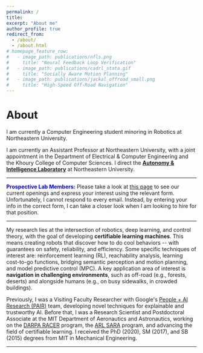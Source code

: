```yaml
---
permalink: /
title:
excerpt: "About me"
author_profile: true
redirect_from: 
  - /about/
  - /about.html
# homepage_feature_row:
#   - image_path: publications/nfls.png
#     title: "Neural Feedback Loop Verification"
#   - image_path: publications/cadrl_stata.gif
#     title: "Socially Aware Motion Planning"
#   - image_path: publications/jackal_offroad_small.png
#     title: "High-Speed Off-Road Navigation"
---
```


# About

I am currently a Computer Engineering student minoring in Robotics at Northeastern University.

I am currently an Assistant Professor at Northeastern University, with a joint appointment in the Department of Electrical & Computer Engineering and the Khoury College of Computer Sciences.
I direct the [**Autonomy & Intelligence Laboratory**](https://neu-autonomy.github.io/lab_website) at Northeastern University.

---

<span style="color:blue">**Prospective Lab Members:**</span> Please take a look at [this page](https://neu-autonomy.github.io/lab_website/joinus) to see our current openings and express your interest using the relevant form. Unfortunately, I cannot respond to every email. Instead, by entering your info in the correct form, I can take a closer look when I am looking to hire for that position.

---

My research lies at the intersection of robotics, deep learning, and control theory, with the goal of developing **certifiable learning machines**.
This means creating robots that discover how to do cool behaviors -- with guarantees on safety, reliability, and efficiency.
Some specific techniques of interest are: reinforcement learning (RL), reachability analysis, learning cost-to-go functions,  bridging semantic perception and motion planning, and model predictive control (MPC).
A key application area of interest is **navigation in challenging environments**, such as off-road (e.g., forests, deserts) and alongside humans (e.g., on busy sidewalks, in crowded buildings).

Previously, I was a Visiting Faculty Researcher with Google's [People + AI Research (PAIR)](https://research.google/teams/brain/pair/) team, developing novel techniques for explainable and trustworthy AI.
Before that, I was a Research Scientist and Postdoctoral Associate at the MIT Department of Aeronautics and Astronautics, working on the [DARPA RACER](https://www.darpa.mil/news-events/2022-01-13) program, the [ARL SARA](https://www.arl.army.mil/business/collaborative-alliances/current-cras/sara-cra/sara-overview/) program, and advancing the field of certifiable learning.
I received the PhD (2020), SM (2017), and SB (2015) degrees from MIT in Mechanical Engineering.

---
